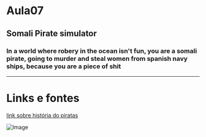 # Aula07 #

## Somali Pirate simulator ##

### In a world where robery in the ocean isn't fun, you are a somali pirate, going to murder and steal women from spanish navy ships, because you are a piece of shit ###

---

# Links e fontes

 [link sobre história do piratas](https://g1.globo.com/Sites/Especiais/Noticias/0,,MUL882461-16107,00-PIRATAS+JA+FORAM+FUNCIONARIOS+DE+REIS+EM+ACOES+NOS+MARES.html)

![Image](https://g1.globo.com/Noticias/Mundo/foto/0,,16013012-FMMP,00.jpg)
